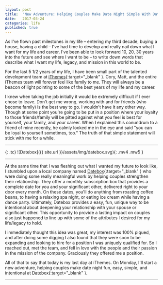```yaml
---
layout: post
title:  "New Adventure: Helping Couples Make Date Night Simple With Datebox"
date:   2017-03-24
categories: life
published: true
---
```


As I've flown past milestones in my life – entering my third decade, buying a house, having a child –
I've had time to develop and really nail down what I want for my life and career. I've been able to
look forward 10, 20, 30 years into the future and see where I want to be – to write
down words that describe what I want my life, legacy, and mission in this world to be.

For the last 5 1/2 years of my life, I have been small part of the talented development team at
[iThemes](https://ithemes.com){:target="_blank" }. Cory, Matt, and the entire iThemes
team will forever feel like family to me. They will always be a beacon of light pointing to some of
the best years of my life and my career.

I knew when taking the job initially it would be extremely difficult if I ever chose to leave. Don't
get me wrong, working with and for friends (who become family) is the best way to go. I wouldn't
have it any other way. Though at some point you're going to be put in a position where your loyalty
to those friends/family will be pitted against what you feel is best for yourself, your family, and
your career. When I explained this conundrum to a friend of mine recently, he calmly looked me in
the eye and said "you can be loyal to yourself sometimes, too." The truth of that simple statement
will stick with me for a while.

---

{: .tc}
![Datebox]({{ site.url }}/assets/img/datebox.svg){: .mv4 .mw5 }

---

At the same time that I was fleshing out what I wanted my future to look like, I stumbled upon a
local company named [Datebox](https://www.getdatebox.com){:target="_blank" } who were doing some
really meaningful work by helping couples strengthen their relationship. They offer a monthly
subscription box that provides a complete date for you and your significant other, delivered right
to your door every month. On these dates, you'll do anything from roasting coffee beans, to having
a relaxing spa night, or eating ice cream while having a dance party. Ultimately, Datebox provides a
easy, fun, unique way to be intentional about deepening your relationship with your spouse or
significant other. This opportunity to provide a lasting impact on couples also just happened to
line up with some of the attributes I desired for my life/legacy to hold.

I immediately thought this idea was great, my interest was 100% piqued, and after doing some digging
I also found that they were soon to be expanding and looking to hire for a position I was uniquely
qualified for. So I reached out, met the team, and fell in love with the people and their passion
in the mission of the company. Graciously they offered me a position.

All of that to say that today is my last day at iThemes. On Monday, I'll start a new adventure,
helping couples make date night fun, easy, simple, and intentional at
[Datebox](https://www.getdatebox.com){:target="_blank" }.

---